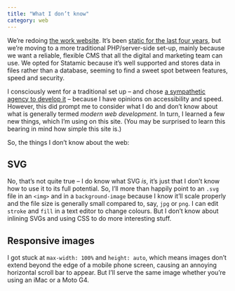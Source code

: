 ```yaml
---
title: "What I don’t know"
category: web
---
```


We’re redoing [the work website](https://www.suffolklibraries.co.uk/). It’s been [static for the last four years](/posts/static/), but we’re moving to a more traditional PHP/server-side set-up, mainly because we want a reliable, flexible CMS that all the digital and marketing team can use. We opted for Statamic because it’s well supported and stores data in files rather than a database, seeming to find a sweet spot between features, speed and security.

I consciously went for a traditional set up – and chose [a sympathetic agency to develop it](https://clearleft.com) – because I have opinions on accessibility and speed. However, this did prompt me to consider what I do and don’t know about what is generally termed _modern web development_. In turn, I learned a few new things, which I’m using on this site. (You may be surprised to learn this bearing in mind how simple this site is.)

So, the things I don’t know about the web:

## SVG

No, that’s not quite true – I do know what SVG _is_, it’s just that I don’t know how to use it to its full potential. So, I’ll more than happily point to an `.svg` file in an `<img>` and in a `background-image` because I know it’ll scale properly and the file size is generally small compared to, say, `jpg` or `png`. I can edit `stroke` and `fill` in a text editor to change colours. But I don’t know about inlining SVGs and using CSS to do more interesting stuff.

## Responsive images

I got stuck at `max-width: 100%` and `height: auto`, which means images don’t extend beyond the edge of a mobile phone screen, causing an annoying horizontal scroll bar to appear. But I’ll serve the same image whether you’re using an iMac or a Moto G4.

##

